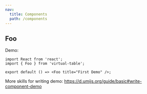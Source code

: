 ```yaml
---
nav:
  title: Components
  path: /components
---
```


## Foo

Demo:

```tsx
import React from 'react';
import { Foo } from 'virtual-table';

export default () => <Foo title="First Demo" />;
```

More skills for writing demo: https://d.umijs.org/guide/basic#write-component-demo
